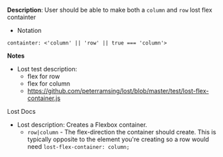 __Description__: User should be able to make both a `column` and `row` lost flex containter

- Notation
```
containter: <'column' || 'row' || true === 'column'>
```

__Notes__

- Lost test description:
    + flex for row
    + flex for column
    + https://github.com/peterramsing/lost/blob/master/test/lost-flex-container.js

Lost Docs
- Lost description: Creates a Flexbox container.
    + `row|column` - The flex-direction the container should create. This is typically opposite to the element you're creating so a row would need `lost-flex-container: column;`